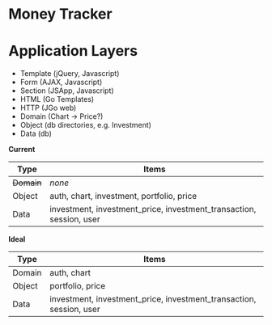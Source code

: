 # Money Tracker

# Application Layers

- Template (jQuery, Javascript)
- Form (AJAX, Javascript)
- Section (JSApp, Javascript)
- HTML (Go Templates)
- HTTP (JGo web)
- Domain (Chart -> Price?)
- Object (db directories, e.g. Investment)
- Data (db)

**Current**

| Type | Items |
| ---- | ----- |
| ~~Domain~~ | _none_ |
| Object | auth, chart, investment, portfolio, price |
| Data | investment, investment_price, investment_transaction, session, user |

**Ideal**

| Type | Items |
| ---- | ----- |
| Domain | auth, chart |
| Object | portfolio, price |
| Data | investment, investment_price, investment_transaction, session, user |
